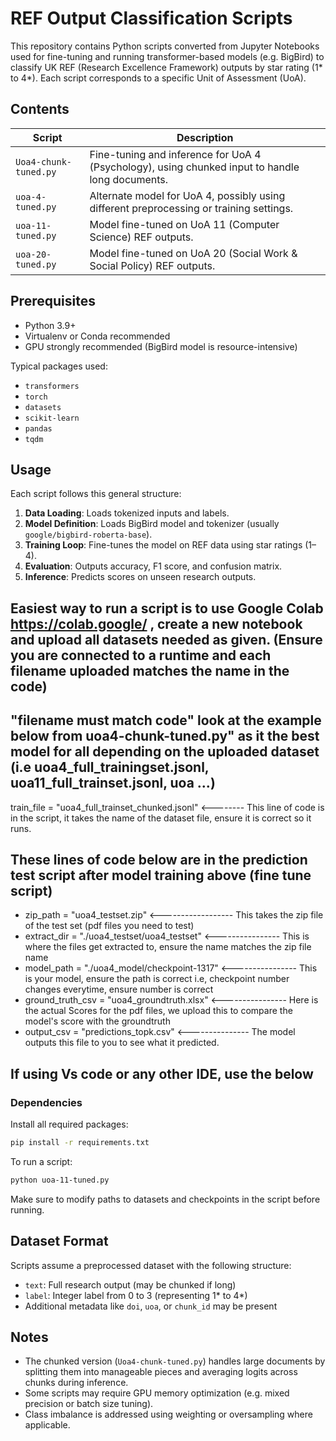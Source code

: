 # REF Output Classification Scripts

This repository contains Python scripts converted from Jupyter Notebooks used for fine-tuning and running transformer-based models (e.g. BigBird) to classify UK REF (Research Excellence Framework) outputs by star rating (1\* to 4\*). Each script corresponds to a specific Unit of Assessment (UoA).

## Contents

| Script                | Description                                                                                     |
| --------------------- | ----------------------------------------------------------------------------------------------- |
| `Uoa4-chunk-tuned.py` | Fine-tuning and inference for UoA 4 (Psychology), using chunked input to handle long documents. |
| `uoa-4-tuned.py`      | Alternate model for UoA 4, possibly using different preprocessing or training settings.         |
| `uoa-11-tuned.py`     | Model fine-tuned on UoA 11 (Computer Science) REF outputs.                                      |
| `uoa-20-tuned.py`     | Model fine-tuned on UoA 20 (Social Work & Social Policy) REF outputs.                           |

## Prerequisites

* Python 3.9+
* Virtualenv or Conda recommended
* GPU strongly recommended (BigBird model is resource-intensive)

Typical packages used:

* `transformers`
* `torch`
* `datasets`
* `scikit-learn`
* `pandas`
* `tqdm`

## Usage

Each script follows this general structure:

1. **Data Loading**: Loads tokenized inputs and labels.
2. **Model Definition**: Loads BigBird model and tokenizer (usually `google/bigbird-roberta-base`).
3. **Training Loop**: Fine-tunes the model on REF data using star ratings (1–4).
4. **Evaluation**: Outputs accuracy, F1 score, and confusion matrix.
5. **Inference**: Predicts scores on unseen research outputs.

## Easiest way to run a script is to use Google Colab https://colab.google/ , create a new notebook and upload all datasets needed as given. (Ensure you are connected to a runtime and each filename uploaded matches the name in the code)

## "filename must match code" look at the example below from uoa4-chunk-tuned.py" as it the best model for all depending on the uploaded dataset (i.e uoa4_full_trainingset.jsonl, uoa11_full_trainset.jsonl, uoa ...)

train_file = "uoa4_full_trainset_chunked.jsonl"  <-------- This line of code is in the script, it takes the name of the dataset file, ensure it is correct so it runs.

## These lines of code below are in the prediction test script after model training above (fine tune script)
* zip_path = "uoa4_testset.zip"   <------------------ This takes the zip file of the test set (pdf files you need to test)
* extract_dir = "./uoa4_testset/uoa4_testset"   <---------------- This is where the files get extracted to, ensure the name matches the zip file name
* model_path = "./uoa4_model/checkpoint-1317"   <---------------- This is your model, ensure the path is correct i.e, checkpoint number changes everytime, ensure number is correct
* ground_truth_csv = "uoa4_groundtruth.xlsx"   <---------------- Here is the actual Scores for the pdf files, we upload this to compare the model's score with the groundtruth
* output_csv = "predictions_topk.csv"   <--------------- The model outputs this file to you to see what it predicted.

## If using Vs code or any other IDE, use the below
### Dependencies

Install all required packages:

```bash
pip install -r requirements.txt
```
To run a script:

```bash
python uoa-11-tuned.py
```

Make sure to modify paths to datasets and checkpoints in the script before running.

## Dataset Format

Scripts assume a preprocessed dataset with the following structure:

* `text`: Full research output (may be chunked if long)
* `label`: Integer label from 0 to 3 (representing 1\* to 4\*)
* Additional metadata like `doi`, `uoa`, or `chunk_id` may be present

## Notes

* The chunked version (`Uoa4-chunk-tuned.py`) handles large documents by splitting them into manageable pieces and averaging logits across chunks during inference.
* Some scripts may require GPU memory optimization (e.g. mixed precision or batch size tuning).
* Class imbalance is addressed using weighting or oversampling where applicable.
